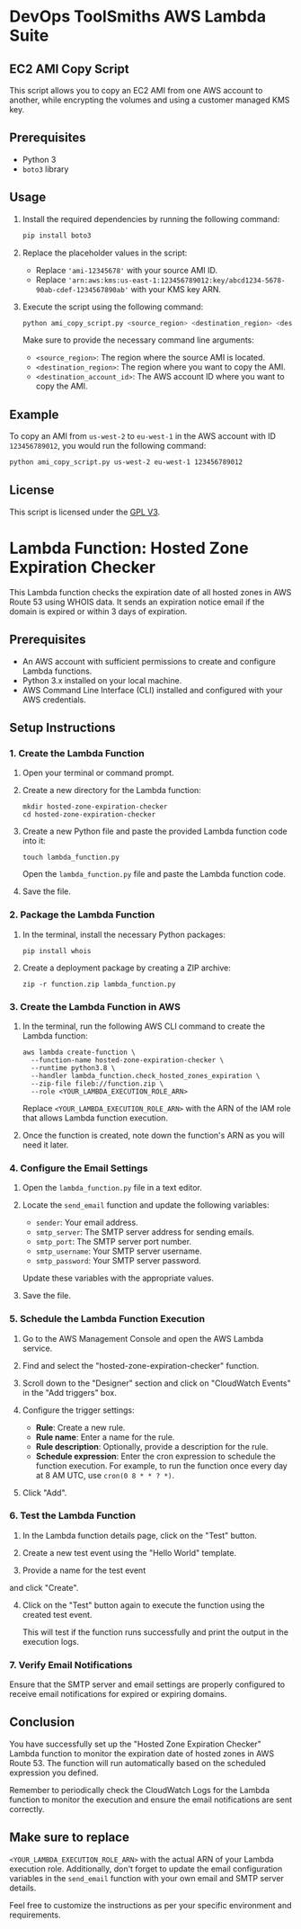 # DevOps ToolSmiths AWS Lambda Suite

## EC2 AMI Copy Script

This script allows you to copy an EC2 AMI from one AWS account to another, while encrypting the volumes and using a customer managed KMS key.

## Prerequisites

- Python 3
- `boto3` library

## Usage

1. Install the required dependencies by running the following command:
   ```bash
   pip install boto3
   ```

2. Replace the placeholder values in the script:
   - Replace `'ami-12345678'` with your source AMI ID.
   - Replace `'arn:aws:kms:us-east-1:123456789012:key/abcd1234-5678-90ab-cdef-1234567890ab'` with your KMS key ARN.

3. Execute the script using the following command:
   ```bash
   python ami_copy_script.py <source_region> <destination_region> <destination_account_id>
   ```
   Make sure to provide the necessary command line arguments:
   - `<source_region>`: The region where the source AMI is located.
   - `<destination_region>`: The region where you want to copy the AMI.
   - `<destination_account_id>`: The AWS account ID where you want to copy the AMI.

## Example

To copy an AMI from `us-west-2` to `eu-west-1` in the AWS account with ID `123456789012`, you would run the following command:
```bash
python ami_copy_script.py us-west-2 eu-west-1 123456789012
```

## License

This script is licensed under the [GPL V3](LICENSE.md).
# Lambda Function: Hosted Zone Expiration Checker

This Lambda function checks the expiration date of all hosted zones in AWS Route 53 using WHOIS data. It sends an expiration notice email if the domain is expired or within 3 days of expiration.

## Prerequisites

- An AWS account with sufficient permissions to create and configure Lambda functions.
- Python 3.x installed on your local machine.
- AWS Command Line Interface (CLI) installed and configured with your AWS credentials.

## Setup Instructions

### 1. Create the Lambda Function

1. Open your terminal or command prompt.
2. Create a new directory for the Lambda function:

   ```shell
   mkdir hosted-zone-expiration-checker
   cd hosted-zone-expiration-checker
   ```

3. Create a new Python file and paste the provided Lambda function code into it:

   ```shell
   touch lambda_function.py
   ```

   Open the `lambda_function.py` file and paste the Lambda function code.

4. Save the file.

### 2. Package the Lambda Function

1. In the terminal, install the necessary Python packages:

   ```shell
   pip install whois
   ```

2. Create a deployment package by creating a ZIP archive:

   ```shell
   zip -r function.zip lambda_function.py
   ```

### 3. Create the Lambda Function in AWS

1. In the terminal, run the following AWS CLI command to create the Lambda function:

   ```shell
   aws lambda create-function \
     --function-name hosted-zone-expiration-checker \
     --runtime python3.8 \
     --handler lambda_function.check_hosted_zones_expiration \
     --zip-file fileb://function.zip \
     --role <YOUR_LAMBDA_EXECUTION_ROLE_ARN>
   ```

   Replace `<YOUR_LAMBDA_EXECUTION_ROLE_ARN>` with the ARN of the IAM role that allows Lambda function execution.

2. Once the function is created, note down the function's ARN as you will need it later.

### 4. Configure the Email Settings

1. Open the `lambda_function.py` file in a text editor.

2. Locate the `send_email` function and update the following variables:

   - `sender`: Your email address.
   - `smtp_server`: The SMTP server address for sending emails.
   - `smtp_port`: The SMTP server port number.
   - `smtp_username`: Your SMTP server username.
   - `smtp_password`: Your SMTP server password.

   Update these variables with the appropriate values.

3. Save the file.

### 5. Schedule the Lambda Function Execution

1. Go to the AWS Management Console and open the AWS Lambda service.

2. Find and select the "hosted-zone-expiration-checker" function.

3. Scroll down to the "Designer" section and click on "CloudWatch Events" in the "Add triggers" box.

4. Configure the trigger settings:

   - **Rule**: Create a new rule.
   - **Rule name**: Enter a name for the rule.
   - **Rule description**: Optionally, provide a description for the rule.
   - **Schedule expression**: Enter the cron expression to schedule the function execution. For example, to run the function once every day at 8 AM UTC, use `cron(0 8 * * ? *)`.

5. Click "Add".

### 6. Test the Lambda Function

1. In the Lambda function details page, click on the "Test" button.

2. Create a new test event using the "Hello World" template.

3. Provide a name for the test event

 and click "Create".

4. Click on the "Test" button again to execute the function using the created test event.

   This will test if the function runs successfully and print the output in the execution logs.

### 7. Verify Email Notifications

Ensure that the SMTP server and email settings are properly configured to receive email notifications for expired or expiring domains.

## Conclusion

You have successfully set up the "Hosted Zone Expiration Checker" Lambda function to monitor the expiration date of hosted zones in AWS Route 53. The function will run automatically based on the scheduled expression you defined.

Remember to periodically check the CloudWatch Logs for the Lambda function to monitor the execution and ensure the email notifications are sent correctly.



## Make sure to replace 
`<YOUR_LAMBDA_EXECUTION_ROLE_ARN>` with the actual ARN of your Lambda execution role. Additionally, don't forget to update the email configuration variables in the `send_email` function with your own email and SMTP server details.

Feel free to customize the instructions as per your specific environment and requirements.
